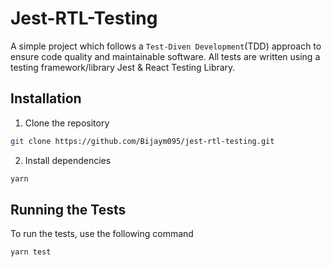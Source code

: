 # Jest-RTL-Testing

A simple project which follows a `Test-Diven Development`(TDD) approach to ensure code quality and maintainable software. All tests are written using a testing framework/library Jest & React Testing Library.

## Installation

1. Clone the repository

```bash
git clone https://github.com/Bijaym095/jest-rtl-testing.git
```

2. Install dependencies

```bash
yarn
```

## Running the Tests

To run the tests, use the following command

```bash
yarn test
```
